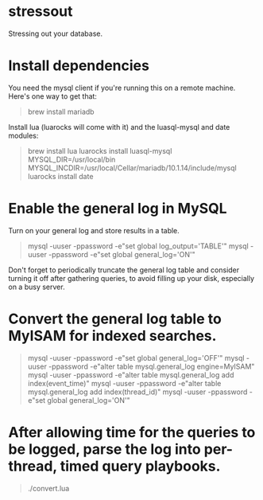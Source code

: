 # stressout
Stressing out your database.

# Install dependencies

You need the mysql client if you're running this on a remote machine. Here's one way to get that:
> brew install mariadb

Install lua (luarocks will come with it) and the luasql-mysql and date modules:
> brew install lua
> luarocks install luasql-mysql MYSQL_DIR=/usr/local/bin MYSQL_INCDIR=/usr/local/Cellar/mariadb/10.1.14/include/mysql
> luarocks install date

# Enable the general log in MySQL

Turn on your general log and store results in a table.

> mysql -uuser -ppassword -e"set global log_output='TABLE'"
> mysql -uuser -ppassword -e"set global general_log='ON'"

Don't forget to periodically truncate the general log table and consider turning it off after gathering queries, to avoid filling up your disk, especially on a busy server.

# Convert the general log table to MyISAM for indexed searches.

> mysql -uuser -ppassword -e"set global general_log='OFF'"
> mysql -uuser -ppassword -e"alter table mysql.general_log engine=MyISAM"
> mysql -uuser -ppassword -e"alter table mysql.general_log add index(event_time)"
> mysql -uuser -ppassword -e"alter table mysql.general_log add index(thread_id)"
> mysql -uuser -ppassword -e"set global general_log='ON'"

# After allowing time for the queries to be logged, parse the log into per-thread, timed query playbooks.

> ./convert.lua

